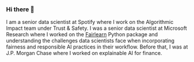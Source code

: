 ### Hi there 👋

I am a senior data scientist at Spotify where I work on the Algorithmic Impact team under Trust & Safety. I was a senior data scientist at Microsoft Research where I worked on the [Fairlearn](https://github.com/fairlearn/fairlearn) Python package and understanding the challenges data scientists face when incorporating fairness and responsible AI practices in their workflow. Before that, I was at J.P. Morgan Chase where I worked on explainable AI for finance.

<!--
**LeJit/LeJit** is a ✨ _special_ ✨ repository because its `README.md` (this file) appears on your GitHub profile.

Here are some ideas to get you started:

- 🔭 I’m currently working on ...
- 🌱 I’m currently learning ...
- 👯 I’m looking to collaborate on ...
- 🤔 I’m looking for help with ...
- 💬 Ask me about ...
- 📫 How to reach me: ...
- 😄 Pronouns: ...
- ⚡ Fun fact: ...
-->

